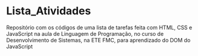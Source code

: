 # Lista_Atividades
Repositório com os códigos de uma lista de tarefas feita com HTML, CSS e JavaScript na aula de Linguagem de Programação, no curso de Desenvolvimento de Sistemas, na ETE FMC, para aprendizado do DOM do JavaScript
